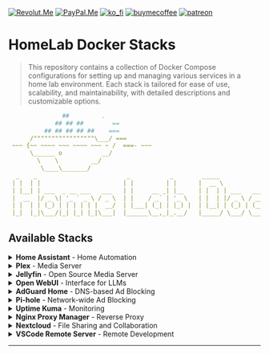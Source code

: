 <!-- anashost_support_badges_start -->
[![Revolut.Me][revolut_me_shield]][revolut_me]
[![PayPal.Me][paypal_me_shield]][paypal_me]
[![ko_fi][ko_fi_shield]][ko_fi_me]
[![buymecoffee][buy_me_coffee_shield]][buy_me_coffee_me]
[![patreon][patreon_shield]][patreon_me]
<!-- anashost_support_badges_end -->
<!-- 
```diff
- text in red
+ text in green
! text in orange
# text in gray
@@ text in purple (and bold)@@
```
-->

# HomeLab Docker Stacks

>This repository contains a collection of Docker Compose configurations for setting up and managing various services in a home lab environment.
>Each stack is tailored for ease of use, scalability, and maintainability, with detailed descriptions and customizable options.

```yaml
               ##         .
             ## ## ##        ==
          ## ## ## ## ##    ===
      /"""""""""""""""""\___/ ===
 ~~~ {~~ ~~~~ ~~~ ~~~~ ~~~ ~ /  ===- ~~~
      \______ o           __/
        \    \         __/
         \____\_______/
  _    _                         _           _        _____             _             
 | |  | |                       | |         | |      |  __ \           | |            
 | |__| | ___  _ __ ___   ___   | |     __ _| |__    | |  | | ___   ___| | _____ _ __ 
 |  __  |/ _ \| '_ ` _ \ / _ \  | |    / _` | '_ \   | |  | |/ _ \ / __| |/ / _ \ '__|
 | |  | | (_) | | | | | |  __/  | |___| (_| | |_) |  | |__| | (_) | (__|   <  __/ |   
 |_|  |_|\___/|_| |_| |_|\___|  |______\__,_|_.__/   |_____/ \___/ \___|_|\_\___|_|   
```

## Available Stacks

<details>
  <summary><strong>Home Assistant</strong> - Home Automation</summary>
  Home Assistant is an open-source home automation platform that lets you control, automate, and monitor smart devices in one centralized system.

  ```yaml
  services:
    homeassistant:
      container_name: homeassistant
      ## image: "ghcr.io/home-assistant/home-assistant:2024.7.4"  ## Specific version
      image: "ghcr.io/home-assistant/home-assistant:stable"       ## Latest version
      volumes:
        - /home/user/homeassistant/config:/config
        - /etc/localtime:/etc/localtime:ro
        - /run/dbus:/run/dbus:ro
      restart: unless-stopped
      privileged: true
      network_mode: host
  ```
</details>

<details>
  <summary><strong>Plex</strong> - Media Server</summary>
  Plex is a powerful media server solution that organizes your media and allows streaming to various devices.

  ```yaml
  version: "2.1"
  services:
    plex:
      image: lscr.io/linuxserver/plex:latest
      container_name: plex
      network_mode: host
      environment:
        - PUID=0
        - PGID=0
        - VERSION=docker
        - PLEX_CLAIM= # optional
      volumes:
        - /srv/plex/config:/config
        - /srv/dev-disk-by-uuid-nas/plex/TV:/tv
        - /srv/dev-disk-by-uuid-nas/plex/Movies:/movies
        - /srv/dev-disk-by-uuid-nas/plex/Music:/music
      restart: unless-stopped
  ```
</details>

<details>
  <summary><strong>Jellyfin</strong> - Open Source Media Server</summary>
  Jellyfin is an open-source alternative to Plex, offering media organization and streaming capabilities.

  ```yaml
  services:
    jellyfin:
      image: jellyfin/jellyfin
      container_name: jellyfin
      network_mode: 'host'
      volumes:
        - /srv/jellyfin/config:/config
        - /srv/jellyfin/cache:/cache
        - type: bind
          source: /srv/dev-disk-by-uuid-nas/media
          target: /media
          read_only: true
      devices: 
        - /dev/dri:/dev/dri ## iGPU passthrough
      restart: unless-stopped
  ```
</details>

<details>
  <summary><strong>Open WebUI</strong> - Interface for LLMs</summary>
  Open WebUI provides a convenient interface for managing and interacting with language models.

  ```yaml
  version: '3.8'
  services:
    open-webui:
      image: ghcr.io/open-webui/open-webui:main
      container_name: open-webui
      environment:
        - OLLAMA_BASE_URL=http://10.0.0.100:11434 # Change this to your server IP
      ports:
        - "3232:8080"
      volumes:
        - open-webui:/app/backend/data
      restart: unless-stopped
  volumes:
    open-webui:
  ```
</details>

<details>
  <summary><strong>AdGuard Home</strong> - DNS-based Ad Blocking</summary>
  AdGuard Home is a network-wide ad and tracker blocking DNS server.

  ```yaml
  version: '3.8'
  services:
    adguardhome:
      image: adguard/adguardhome:latest
      container_name: adguardhome
      restart: unless-stopped
      volumes:
        - adguard-workdir:/opt/adguardhome/work  # Docker volume for work directory
        - adguard-confdir:/opt/adguardhome/conf  # Docker volume for configuration directory
      ports:
        - 53:53/tcp
        - 53:53/udp
        - 784:784/udp
        - 853:853/tcp
        - 3000:3000/tcp
        - 80:80/tcp
        - 443:443/tcp
      networks:
        - adguard_net
  volumes:
    adguard-workdir:
    adguard-confdir:
  networks:
    adguard_net:
      driver: bridge
  ```
</details>

<details>
  <summary><strong>Pi-hole</strong> - Network-wide Ad Blocking</summary>
  Pi-hole is a DNS sinkhole that protects your devices from unwanted ads and trackers.

  ```yaml
  version: '3.8'
  services:
    pihole:
      image: pihole/pihole:latest
      container_name: pihole
      ports:
        - "8085:80"        # Web interface
        - "443:443"        # HTTPS (optional)
        - "5354:53/tcp"    # DNS (TCP)
        - "5354:53/udp"    # DNS (UDP)
      volumes:
        - pihole-data:/etc/pihole
        - dnsmasq-data:/etc/dnsmasq.d
      environment:
        - WEBPASSWORD=0000
        - DNS1=8.8.8.8
        - DNS2=8.8.4.4
        - ServerIP=10.0.0.100 # Change this to your server IP
      restart: unless-stopped
  volumes:
    pihole-data:
    dnsmasq-data:
  ```
</details>

<details>
  <summary><strong>Uptime Kuma</strong> - Monitoring</summary>
  Uptime Kuma is a self-hosted monitoring solution for websites, APIs, and services.

  ```yaml
  version: '3.8'
  services:
    uptime-kuma:
      image: louislam/uptime-kuma:latest
      container_name: uptime-kuma
      ports:
        - "3001:3001" # Web interface
      volumes:
        - uptime-kuma-data:/app/data # Persist data
      environment:
        - DB_TYPE=sqlite
      restart: unless-stopped
  volumes:
    uptime-kuma-data:
  ```
</details>

<details>
  <summary><strong>Nginx Proxy Manager</strong> - Reverse Proxy</summary>
  Nginx Proxy Manager simplifies reverse proxy management with an intuitive web interface.

  ```yaml
  services:
    app:
      image: 'docker.io/jc21/nginx-proxy-manager:latest'
      ports:
        - '80:80'
        - '81:81'
        - '443:443'
      volumes:
        - ./data:/data
        - ./letsencrypt:/etc/letsencrypt
      restart: unless-stopped
  ```
</details>

<details>
  <summary><strong>Nextcloud</strong> - File Sharing and Collaboration</summary>
  Nextcloud is a self-hosted productivity platform for file sharing, collaboration, and more.

  ```yaml
  version: '2'
  volumes:
    nextcloud:
    db:
  services:
    db:
      image: mariadb
      restart: always
      command: --transaction-isolation=READ-COMMITTED --binlog-format=ROW --innodb-file-per-table=1 --skip-innodb-read-only-compressed
      volumes:
        - db:/var/lib/mysql
      environment:
        - MYSQL_ROOT_PASSWORD=admin
        - MYSQL_PASSWORD=xxxxxxx # Change this
        - MYSQL_DATABASE=nextcloud
        - MYSQL_USER=nextcloud
    app:
      image: nextcloud
      restart: always
      ports:
        - 8888:80
      links:
        - db
      volumes:
        - /srv/dev-disk-by-uuid-nas/nextcloud:/var/www/html # Storage
      environment:
        - MYSQL_PASSWORD=xxxxxxx # Match the password above
        - MYSQL_DATABASE=nextcloud
        - MYSQL_USER=nextcloud
        - MYSQL_HOST=db
  ```
</details>

<details>
  <summary><strong>VSCode Remote Server</strong> - Remote Development</summary>
  Code Server allows you to run VS Code in the browser for remote development.

  ```yaml
  version: '3.8'
  services:
    code-server:
      image: codercom/code-server:latest
      container_name: code-server
      ports:
        - "8081:8080"  # Changed port mapping
      volumes:
        - code-server-data:/home/coder/project
      environment:
        - PASSWORD=0000  # Use a more secure password
      restart: unless-stopped
  volumes:
    code-server-data:
  ```
</details>

---

[paypal_me_shield]: https://img.shields.io/badge/PayPal-00457C?style=for-the-badge&logo=paypal&logoColor=white

[paypal_me]: https://paypal.me/anasboxsupport

[revolut_me_shield]:
https://img.shields.io/badge/revolut-FFFFFF?style=for-the-badge&logo=revolut&logoColor=black

[revolut_me]: https://revolut.me/anas4e

[ko_fi_shield]: https://img.shields.io/badge/Ko--fi-F16061?style=for-the-badge&logo=ko-fi&logoColor=white

[ko_fi_me]: https://ko-fi.com/anasbox

[buy_me_coffee_shield]: 
https://img.shields.io/badge/Buy%20Me%20Coffee-ffdd00?style=for-the-badge&logo=buy-me-a-coffee&logoColor=black

[buy_me_coffee_me]: https://www.buymeacoffee.com/anasbox

[patreon_shield]: 
https://img.shields.io/badge/patreon-404040?style=for-the-badge&logo=patreon&logoColor=white

[patreon_me]:  https://patreon.com/AnasBox
